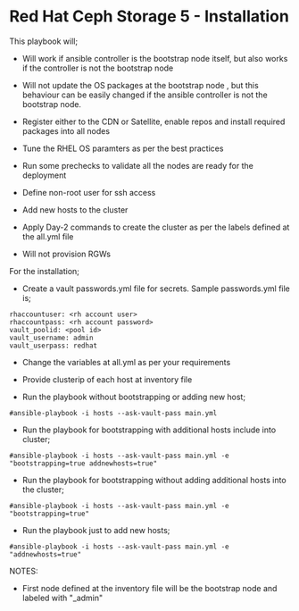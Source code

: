 # Red Hat Ceph Storage 5  -  Installation  

This playbook will;

- Will work if  ansible controller is the bootstrap node itself, but also works if the controller is not the bootstrap node

- Will not update the OS packages at the bootstrap node , but this behaviour  can be easily changed if the ansible controller is not the bootstrap node.

- Register either to the CDN or Satellite, enable repos and install required packages into all nodes

- Tune the RHEL OS paramters as per the best practices

- Run some prechecks to validate all the nodes are ready for the deployment

- Define non-root user for ssh access

- Add new hosts to the cluster

- Apply Day-2 commands to create the cluster as per the labels defined at the all.yml file

- Will not provision  RGWs


For the installation;

- Create a vault  passwords.yml file for secrets. Sample passwords.yml file is;

```
rhaccountuser: <rh account user>
rhaccountpass: <rh account password>
vault_poolid: <pool id>
vault_username: admin
vault_userpass: redhat

```

- Change the variables at all.yml as per your requirements

- Provide clusterip of each host at inventory file

- Run the playbook without bootstrapping or adding new host;

`#ansible-playbook -i hosts --ask-vault-pass main.yml`

- Run the playbook for bootstrapping with additional hosts include into cluster;

`#ansible-playbook -i hosts --ask-vault-pass main.yml -e "bootstrapping=true addnewhosts=true"`

- Run the playbook for bootstrapping without adding additional hosts into the cluster;

`#ansible-playbook -i hosts --ask-vault-pass main.yml -e "bootstrapping=true"`

- Run the playbook just to add new hosts;

`#ansible-playbook -i hosts --ask-vault-pass main.yml -e "addnewhosts=true"`



NOTES:

- First node defined at the inventory file will be the bootstrap node and labeled with "_admin"




